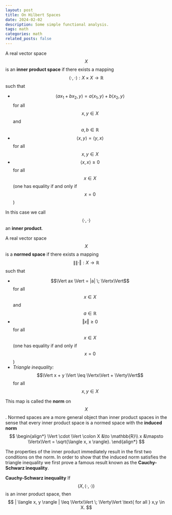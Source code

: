 ```yaml
---
layout: post
title: On Hilbert Spaces
date: 2024-02-02
description: Some simple functional analysis.
tags: math
categories: math
related_posts: false
---
```


A real vector space $$X$$ is an **inner product space** if there exists a mapping $$\langle \cdot, \cdot \rangle : X \times X \to \mathbb{R}$$ such that 
- $$\langle ax_1 + bx_2, y \rangle = a \langle x_1, y \rangle + b \langle x_2, y \rangle$$ for all $$x, y \in X$$ and $$a, b \in \mathbb{R}$$
- $$\langle x, y \rangle = \langle y, x \rangle $$ for all $$x, y \in X$$
- $$\langle x, x \rangle \geq 0$$ for all $$x \in X$$ (one has equality if and only if $$x = 0$$)

In this case we call $$\langle \cdot, \cdot \rangle$$ an **inner product**.

A real vector space $$X$$ is a **normed space** if there exists a mapping $$\|\| \cdot \Vert : X \to \mathbb{R}$$ such that 
- $$\Vert ax \Vert = |a| \; \Vertx\Vert$$ for all $$x \in X$$ and $$a \in \mathbb{R}$$
- $$\Vert x \Vert \geq 0$$ for all $$x \in X$$ (one has equality if and only if $$x = 0$$)
- *Triangle inequality:* $$\Vert x + y \Vert \leq \Vertx\Vert + \Verty\Vert$$ for all $$x, y \in X$$

This map is called the **norm** on $$X$$. Normed spaces are a more general object than inner product spaces in the sense that every inner product space is a normed space with the **induced norm**
$$
\begin{align*}
    \Vert \cdot \Vert \colon X &\to \mathbb{R}\\
    x &\mapsto \Vertx\Vert = \sqrt{\langle x, x \rangle}.
\end{align*}
$$

The properties of the inner product immediately result in the first two conditions on the norm. In order to show that the induced norm satisfies the triangle inequality we first prove a famous result known as the **Cauchy-Schwarz inequality**.

**Cauchy-Schwarz inequality**
If $$(X, \langle \cdot, \cdot \rangle)$$ is an inner product space, then
$$
| \langle x, y \rangle | \leq \Vertx\Vert \; \Verty\Vert \text{ for all } x,y \in X.
$$
